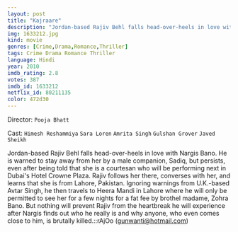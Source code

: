 ```yaml
---
layout: post
title: "Kajraare"
description: "Jordan-based Rajiv Behl falls head-over-heels in love with Nargis Bano. He is warned to stay away from her by a male companion, Sadiq, but persists, even after being told that she is a courtesan who will be performing next in Dubai's Hotel Crowne Plaza. Rajiv follows her there, converses with her, and learns that she is from Lahore, Pakistan. Ignoring warnings from U.K.-based Avtar Singh, he then travels to Heera Mandi in Lahore where he will only be permitted to see her for a few nights for a fat fee by brothel madame, Zohra Bano. But nothing will prevent Rajiv fr.."
img: 1633212.jpg
kind: movie
genres: [Crime,Drama,Romance,Thriller]
tags: Crime Drama Romance Thriller 
language: Hindi
year: 2010
imdb_rating: 2.8
votes: 387
imdb_id: 1633212
netflix_id: 80211135
color: 472d30
---
```

Director: `Pooja Bhatt`  

Cast: `Himesh Reshammiya` `Sara Loren` `Amrita Singh` `Gulshan Grover` `Javed Sheikh` 

Jordan-based Rajiv Behl falls head-over-heels in love with Nargis Bano. He is warned to stay away from her by a male companion, Sadiq, but persists, even after being told that she is a courtesan who will be performing next in Dubai's Hotel Crowne Plaza. Rajiv follows her there, converses with her, and learns that she is from Lahore, Pakistan. Ignoring warnings from U.K.-based Avtar Singh, he then travels to Heera Mandi in Lahore where he will only be permitted to see her for a few nights for a fat fee by brothel madame, Zohra Bano. But nothing will prevent Rajiv from the heartbreak he will experience after Nargis finds out who he really is and why anyone, who even comes close to him, is brutally killed.::rAjOo (gunwanti@hotmail.com)